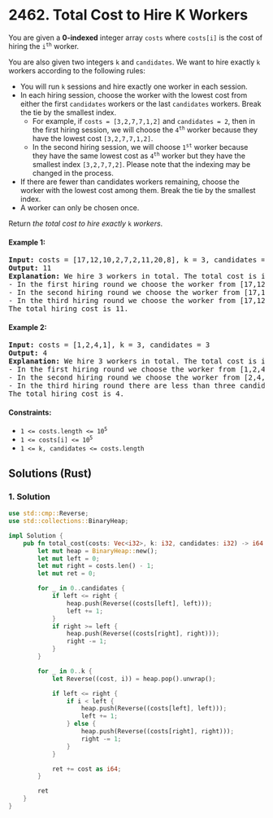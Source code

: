 # 2462. Total Cost to Hire K Workers
You are given a **0-indexed** integer array `costs` where `costs[i]` is the cost of hiring the <code>i<sup>th</sup></code> worker.

You are also given two integers `k` and `candidates`. We want to hire exactly `k` workers according to the following rules:

* You will run `k` sessions and hire exactly one worker in each session.
* In each hiring session, choose the worker with the lowest cost from either the first `candidates` workers or the last `candidates` workers. Break the tie by the smallest index.
    * For example, if `costs = [3,2,7,7,1,2]` and `candidates = 2`, then in the first hiring session, we will choose the <code>4<sup>th</sup></code> worker because they have the lowest cost `[3,2,7,7,1,2]`.
    * In the second hiring session, we will choose <code>1<sup>st</sup></code> worker because they have the same lowest cost as <code>4<sup>th</sup></code> worker but they have the smallest index `[3,2,7,7,2]`. Please note that the indexing may be changed in the process.
* If there are fewer than candidates workers remaining, choose the worker with the lowest cost among them. Break the tie by the smallest index.
* A worker can only be chosen once.

Return *the total cost to hire exactly* `k` *workers*.

#### Example 1:
<pre>
<strong>Input:</strong> costs = [17,12,10,2,7,2,11,20,8], k = 3, candidates = 4
<strong>Output:</strong> 11
<strong>Explanation:</strong> We hire 3 workers in total. The total cost is initially 0.
- In the first hiring round we choose the worker from [17,12,10,2,7,2,11,20,8]. The lowest cost is 2, and we break the tie by the smallest index, which is 3. The total cost = 0 + 2 = 2.
- In the second hiring round we choose the worker from [17,12,10,7,2,11,20,8]. The lowest cost is 2 (index 4). The total cost = 2 + 2 = 4.
- In the third hiring round we choose the worker from [17,12,10,7,11,20,8]. The lowest cost is 7 (index 3). The total cost = 4 + 7 = 11. Notice that the worker with index 3 was common in the first and last four workers.
The total hiring cost is 11.
</pre>

#### Example 2:
<pre>
<strong>Input:</strong> costs = [1,2,4,1], k = 3, candidates = 3
<strong>Output:</strong> 4
<strong>Explanation:</strong> We hire 3 workers in total. The total cost is initially 0.
- In the first hiring round we choose the worker from [1,2,4,1]. The lowest cost is 1, and we break the tie by the smallest index, which is 0. The total cost = 0 + 1 = 1. Notice that workers with index 1 and 2 are common in the first and last 3 workers.
- In the second hiring round we choose the worker from [2,4,1]. The lowest cost is 1 (index 2). The total cost = 1 + 1 = 2.
- In the third hiring round there are less than three candidates. We choose the worker from the remaining workers [2,4]. The lowest cost is 2 (index 0). The total cost = 2 + 2 = 4.
The total hiring cost is 4.
</pre>

#### Constraints:
* <code>1 <= costs.length <= 10<sup>5</sup></code>
* <code>1 <= costs[i] <= 10<sup>5</sup></code>
* `1 <= k, candidates <= costs.length`

## Solutions (Rust)

### 1. Solution
```Rust
use std::cmp::Reverse;
use std::collections::BinaryHeap;

impl Solution {
    pub fn total_cost(costs: Vec<i32>, k: i32, candidates: i32) -> i64 {
        let mut heap = BinaryHeap::new();
        let mut left = 0;
        let mut right = costs.len() - 1;
        let mut ret = 0;

        for _ in 0..candidates {
            if left <= right {
                heap.push(Reverse((costs[left], left)));
                left += 1;
            }
            if right >= left {
                heap.push(Reverse((costs[right], right)));
                right -= 1;
            }
        }

        for _ in 0..k {
            let Reverse((cost, i)) = heap.pop().unwrap();

            if left <= right {
                if i < left {
                    heap.push(Reverse((costs[left], left)));
                    left += 1;
                } else {
                    heap.push(Reverse((costs[right], right)));
                    right -= 1;
                }
            }

            ret += cost as i64;
        }

        ret
    }
}
```
